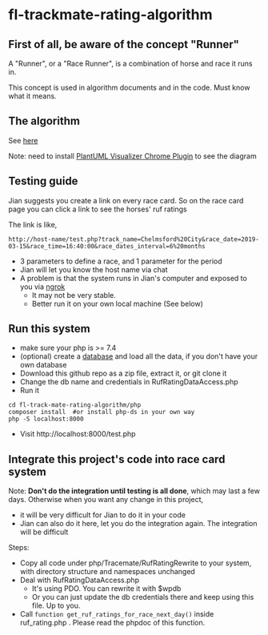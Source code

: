 # fl-trackmate-rating-algorithm


## First of all, be aware of the concept "Runner"
A "Runner", or a "Race Runner", is a combination of horse and race it runs in.

This concept is used in algorithm documents and in the code. Must know what it means.

## The algorithm

See [here](doc/new-code-flow/00.new-flow.puml)

Note: need to install [PlantUML Visualizer Chrome Plugin](https://chrome.google.com/webstore/detail/plantuml-visualizer/ffaloebcmkogfdkemcekamlmfkkmgkcf?hl=en) to see the diagram

## Testing guide 

Jian suggests you create a link on every race card. So on the race card page you can click a link to see the horses' ruf ratings 
 
The link is like, 

```
http://host-name/test.php?track_name=Chelmsford%20City&race_date=2019-03-15&race_time=16:40:00&race_dates_interval=6%20months
``` 

* 3 parameters to define a race, and 1 parameter for the period
* Jian will let you know the host name via chat
* A problem is that the system runs in Jian's computer and exposed to you via [ngrok](https://ngrok.com/) 
  * It may not be very stable.
  * Better run it on your own local machine (See below)

## Run this system
* make sure your php is >= 7.4
* (optional) create a [database](sql/jian-create-test-db.sql) and load all the data, if you don't have your own database
* Download this github repo as a zip file, extract it, or git clone it
* Change the db name and credentials in RufRatingDataAccess.php 
* Run it 
```
cd fl-track-mate-rating-algorithm/php
composer install  #or install php-ds in your own way
php -S localhost:8000
```
* Visit http://localhost:8000/test.php


## Integrate this project's code into race card system

Note: **Don't do the integration until testing is all done**, which may last a few days. Otherwise when you want any change in this project,
* it will be very difficult for Jian to do it in your code
* Jian can also do it here, let you do the integration again. The integration will be difficult

Steps:

* Copy all code under php/Tracemate/RufRatingRewrite to your system, with directory structure and namespaces unchanged
* Deal with RufRatingDataAccess.php
  * It's using PDO.  You can rewrite it with $wpdb
  * Or you can just update the db credentials there and keep using this file. Up to you.
* Call ```function get_ruf_ratings_for_race_next_day()``` inside ruf_rating.php . Please read the phpdoc of this function.